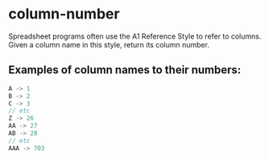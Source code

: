 # column-number

Spreadsheet programs often use the A1 Reference Style to refer to columns. Given a column name in this style, return its column number.

## Examples of column names to their numbers:

```js
A -> 1
B -> 2
C -> 3
// etc
Z -> 26
AA -> 27
AB -> 28
// etc
AAA -> 703

```
